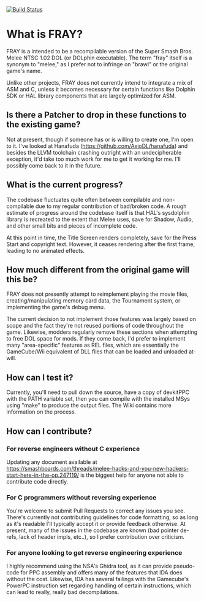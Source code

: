 [![Build Status](https://www.travis-ci.org/PsiLupan/FRAY.svg?branch=master)](https://www.travis-ci.org/PsiLupan/FRAY)
# What is FRAY?
FRAY is a intended to be a recompilable version of the Super Smash Bros. Melee NTSC 1.02 DOL (or DOLphin executable). The term "fray" itself is a synonym to "melee," as I prefer not to infringe on "brawl" or the original game's name.

Unlike other projects, FRAY does not currently intend to integrate a mix of ASM and C, unless it becomes necessary for certain functions like Dolphin SDK or HAL library components that are largely optimized for ASM.

## Is there a Patcher to drop in these functions to the existing game?

Not at present, though if someone has or is willing to create one, I'm open to it. I've looked at Hanafuda (https://github.com/AxioDL/hanafuda) and besides the LLVM toolchain crashing outright with an undecipherable exception, it'd take too much work for me to get it working for me. I'll possibly come back to it in the future.

## What is the current progress?
The codebase fluctuates quite often between compilable and non-compilable due to my regular contribution of bad/broken code. A rough estimate of progress around the codebase itself is that HAL's sysdolphin library is recreated to the extent that Melee uses, save for Shadow, Audio, and other small bits and pieces of incomplete code.

At this point in time, the Title Screen renders completely, save for the Press Start and copyright text. However, it ceases rendering after the first frame, leading to no animated effects.

## How much different from the original game will this be?
FRAY does not presently attempt to reimplement playing the movie files, creating/manipulating memory card data, the Tournament system, or implementing the game's debug menu. 

The current decision to not implement those features was largely based on scope and the fact they're not reused portions of code throughout the game. Likewise, modders regularly remove these sections when attempting to free DOL space for mods. If they come back, I'd prefer to implement many "area-specific" features as REL files, which are essentially the GameCube/Wii equivalent of DLL files that can be loaded and unloaded at-will.

## How can I test it?
Currently, you'll need to pull down the source, have a copy of devkitPPC with the PATH variable set, then you can compile with the installed MSys using "make" to produce the output files. The Wiki contains more information on the process.

## How can I contribute?
### For reverse engineers without C experience
Updating any document available at https://smashboards.com/threads/melee-hacks-and-you-new-hackers-start-here-in-the-op.247119/ is the biggest help for anyone not able to contribute code directly.

### For C programmers without reversing experience
You're welcome to submit Pull Requests to correct any issues you see. There's currently not contributing guidelines for code formatting, so as long as it's readable I'll typically accept it or provide feedback otherwise. At present, many of the issues in the codebase are known (bad pointer de-refs, lack of header impls, etc..), so I prefer contribution over criticism.

### For anyone looking to get reverse engineering experience
I highly recommend using the NSA's Ghidra tool, as it can provide pseudo-code for PPC assembly and offers many of the features that IDA does without the cost. Likewise, IDA has several failings with the Gamecube's PowerPC instruction set regarding handling of certain instructions, which can lead to really, really bad decompilations.
